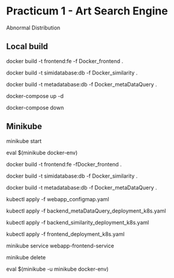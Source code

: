 Practicum 1 - Art Search Engine
==============================

Abnormal Distribution

Local build
------------
    
docker build -t frontend:fe -f Docker_frontend .

docker build -t simidatabase:db -f Docker_similarity .

docker build -t metadatabase:db -f Docker_metaDataQuery .  

docker-compose up -d

docker-compose down

Minikube
------------

minikube start

eval $(minikube docker-env)

docker build -t frontend:fe -fDocker_frontend .

docker build -t simidatabase:db -f Docker_similarity .

docker build -t metadatabase:db -f Docker_metaDataQuery .

kubectl apply -f webapp_configmap.yaml

kubectl apply -f backend_metaDataQuery_deployment_k8s.yaml

kubectl apply -f backend_similarity_deployment_k8s.yaml

kubectl apply -f frontend_deployment_k8s.yaml

minikube service webapp-frontend-service


minikube delete

eval $(minikube -u minikube docker-env)
